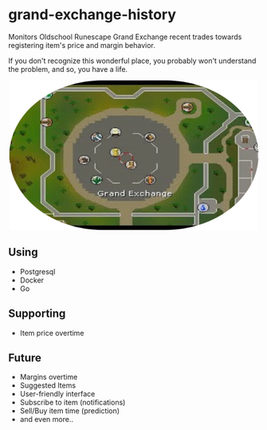 # grand-exchange-history

Monitors Oldschool Runescape Grand Exchange recent trades towards registering item's price and margin behavior.

If you don't recognize this wonderful place, you probably won't understand the problem, and so, you have a life.

<p align="center">
<img width="500" height="300" src="https://github.com/suduaya/grand-exchange-history/blob/master/images/ge.png?raw=true"/>
</p>

## Using
- Postgresql
- Docker
- Go

## Supporting
- Item price overtime

## Future 
- Margins overtime
- Suggested Items
- User-friendly interface
- Subscribe to item (notifications)
- Sell/Buy item time (prediction)
- and even more..
